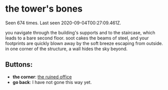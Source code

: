 # the tower's bones

Seen 674 times. Last seen 2020-09-04T00:27:09.461Z.

you navigate through the building's supports and to the staircase, which leads to a bare second floor. soot cakes the beams of steel, and your footprints are quickly blown away by the soft breeze escaping from outside. in one corner of the structure, a wall hides the sky beyond.

## Buttons:

- **the corner**: [the ruined office](the-ruined-office-Nnkh4ub.md)
- **go back**: I have not gone this way yet.